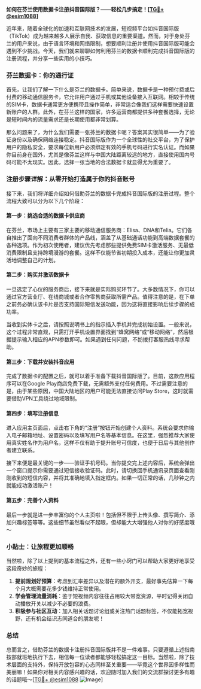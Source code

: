 **如何在芬兰使用数据卡注册抖音国际版？——轻松几步搞定！[[TG💪+ @esim1088](https://t.me/s/esim1088)]**

近年来，随着全球化的加速和互联网技术的发展，短视频平台如抖音国际版（TikTok）成为越来越多人展示自我、获取信息的重要渠道。然而，对于身处芬兰的用户来说，由于语言环境和网络限制，想要顺利注册并使用抖音国际版可能会遇到不少挑战。今天，我们就来聊聊如何利用芬兰的数据卡顺利完成抖音国际版的注册流程，并分享一些实用的小技巧。

### 芬兰数据卡：你的通行证

首先，让我们了解一下什么是芬兰的数据卡。简单来说，数据卡是一种预付费或后付费的移动通信服务卡，它允许用户通过手机或其他设备接入互联网。相较于传统的SIM卡，数据卡通常更方便携带且操作简单，非常适合像我们这样需要快速设置新账户的人群。此外，在芬兰这样的国家，许多运营商都提供多种套餐选择，无论是短时间内的流量需求还是长期使用都非常划算。

那么问题来了，为什么我们需要一张芬兰的数据卡呢？答案其实很简单——为了验证身份以及确保网络连接稳定。抖音国际版作为一个全球性的社交平台，为了保护用户的隐私安全，要求每位新用户必须绑定有效的手机号码进行实名认证。而如果你目前身在国外，尤其是像芬兰这样与中国大陆距离较远的地方，直接使用国内号码可能不太现实。因此，选择一张当地的合法数据卡就显得尤为重要了。

### 注册步骤详解：从零开始打造属于你的抖音账号

接下来，我们将详细介绍如何借助芬兰的数据卡完成抖音国际版的注册过程。整个流程大致可以分为以下几个阶段：

#### 第一步：挑选合适的数据卡供应商
在芬兰，市场上主要有三家主要的移动通信服务商：Elisa、DNA和Telia。它们各自推出了面向不同消费者群体的产品线，涵盖了从基础通话功能到高端数据套餐的各种选项。作为初次使用者，建议优先考虑那些提供免费SIM卡激活服务、无最低消费限制且支持跨境漫游的套餐。这样不仅能节省初期投入成本，还能让你更加灵活地调整自己的计划。

#### 第二步：购买并激活数据卡
一旦选定了心仪的服务商后，接下来就是实际购买环节了。大多数情况下，你可以通过官方营业厅、在线商城或者合作零售商获取所需产品。值得注意的是，在下单之前务必确认该卡片是否支持国际短信发送功能，因为这将直接影响后续步骤的成功率。

当收到实体卡之后，请按照说明书上的指示插入手机并完成初始设置。一般来说，这个过程非常直观，只需打开手机设置界面找到“蜂窝网络”或“移动网络”，然后根据提示输入相应的APN参数即可。如果遇到任何问题，不妨拨打客服热线寻求帮助。

#### 第三步：下载并安装抖音应用
完成了数据卡的配置之后，就可以着手准备下载抖音国际版了。目前，这款应用程序可以在Google Play商店免费下载，无需额外支付任何费用。不过需要注意的是，由于某些原因，中国大陆地区的用户可能无法直接访问Play Store，这时就需要借助VPN工具绕过地域限制。

#### 第四步：填写注册信息
进入应用主页面后，点击右下角的“注册”按钮开始创建个人资料。系统会要求你输入电子邮箱地址、设置密码以及填写用户名等基本信息。在这里，强烈推荐大家使用真实姓名作为用户名，这样不仅有助于提升账号可信度，也便于日后与其他创作者建立联系。

接下来便是最关键的一步——验证手机号码。当你提交完上述内容后，系统会弹出一个窗口提示你需要通过短信接收验证码。此时，请切换回手机通讯录页面查看刚刚收到的短信内容，并将其准确地填入指定框内。如果一切正常的话，几秒钟之内就能成功激活账户！

#### 第五步：完善个人资料
最后一步就是进一步丰富你的个人主页啦！包括但不限于上传头像、撰写简介、添加兴趣标签等等。这些细节虽然看似不起眼，但却能大大增强他人对你的好感度哦～

### 小贴士：让旅程更加顺畅

当然啦，除了以上提到的基本流程之外，还有一些小窍门可以帮助大家更好地享受这段奇妙的旅程：

1. **提前规划好预算**：考虑到汇率差异以及潜在的额外开支，最好事先估算一下每个月大概需要花多少钱维持正常使用。
2. **学会管理流量消耗**：鉴于短视频内容往往占用较大带宽资源，平时记得关闭自动播放开关以减少不必要的浪费。
3. **积极参与社区互动**：加入相关话题讨论组或关注热门话题标签，不仅能拓宽视野，还有机会结识志同道合的朋友呢！

### 总结

总而言之，借助芬兰的数据卡注册抖音国际版并不是一件难事。只要遵循上述指南按部就班地执行下去，相信每一位读者都能够轻松搞定这一目标。当然啦，除了技术层面的支持外，保持开放包容的心态同样至关重要——毕竟这个世界因多样性而美丽嘛！如果你对相关内容感兴趣的话，欢迎随时加入我们的交流群探讨更多有趣的话题哦～[[TG💪+ @esim1088](https://t.me/s/esim1088) ![Image](https://i.postimg.cc/4NQfJmqS/Snipaste-2025-05-13-00-14-12.png)]